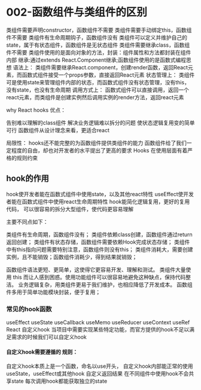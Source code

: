 # 002-函数组件与类组件的区别

类组件需要声明constructor，函数组件不需要
类组件需要手动绑定this，函数组件不需要
类组件有生命周期钩子，函数组件没有
类组件可以定义并维护自己的state，属于有状态组件，函数组件是无状态组件
类组件需要继承class，函数组件不需要
类组件使用的是面向对象的方法，封装：组件属性和方法都封装在组件内部 继承:通过extends React.Component继承;函数组件使用的是函数式编程思想
语法上： 类组件需要继承React.component，创建render函数，返回React元素，而函数式组件接受一个props参数，直接返回React元素
状态管理上： 类组件可是使用state来管理组件内部的状态，而函数式组件没有状态管理，没有this，没有state，也没有生命周期
调用方式上： 函数式组件可以直接调用，返回一个react元素，而类组件是创建实例然后调用实例的render方法，返回react元素

why React hooks
优点：

告别难以理解的class组件
解决业务逻辑难以拆分的问题
使状态逻辑复用变的简单可行
函数组件从设计理念来看，更适合react

局限性：
hooks还不能完整的为函数组件提供类组件的能力
函数组件给了我们一定程度的自由，却也对开发者的水平提出了更高的要求
Hooks 在使用层面有着严格的规则约束







## hook的作用
hook使开发者能在函数式组件中使用state，以及其他react特性
useEffect使开发者能在函数式组件中使用react生命周期特性
hook能简化逻辑复用，更好的复用代码，
可以很容易的拆分大型组件，使代码更容易理解



主要不同点如下：

类组件有生命周期，函数组件没有；
类组件依赖class创建，函数组件通过return返回创建；
类组件有状态存储，函数组件需要依赖Hook完成状态存储；
类组件中有this指向问题需要特别注意，函数组件则没有this；
类组件消耗大，需要创建实例，且不能销毁；函数组件消耗少，得到结果就销毁；

函数组件语法更短、更简单，这使得它更容易开发、理解和测试。
类组件大量使用 this 而让人感到困惑。使用功能组件可以很容易地避免这种缺点，保持代码整洁。
业务逻辑复杂，用类组件更易于我们维护，也相应降低了开发成本。
函数组件多用于简单功能模块封装，便于复用；
 



### 常见的hook函数
useEffect
useState
useCallback
useMemo
useReducer
useContext
useRef
React 自定义hook
当项目中需要实现某些特定功能，而官方提供的hook不足以满足需求的时候我们可以自定义hook





#### 自定义hook需要遵循的 规则：

自定义hook本质上是一个函数，命名以use开头，
自定义hook内部能正常的使用useState，useEffect或其他hook
自定义返回结果
在不同组件中使用hook不会共享state
每次调用hook都能获取独立的state



